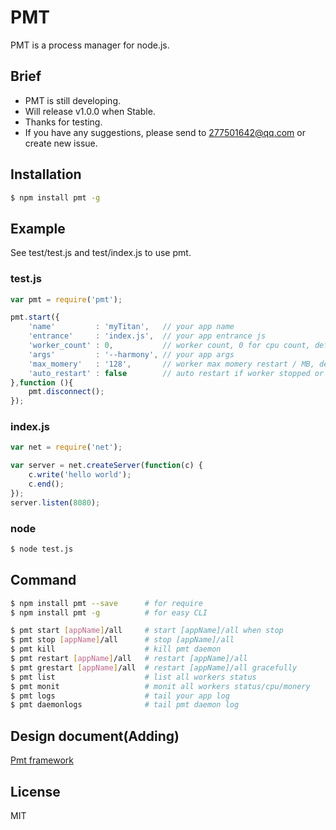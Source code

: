 PMT
=========

PMT is a process manager for node.js.

## Brief

- PMT is still developing.
- Will release v1.0.0 when Stable.
- Thanks for testing.
- If you have any suggestions, please send to 277501642@qq.com or create new issue.


## Installation

```bash    
$ npm install pmt -g
```

## Example

See test/test.js and test/index.js to use pmt.

### test.js

```js
var pmt = require('pmt');

pmt.start({
    'name'         : 'myTitan',   // your app name
    'entrance'     : 'index.js',  // your app entrance js
    'worker_count' : 0,           // worker count, 0 for cpu count, default : 0
    'args'         : '--harmony', // your app args
    'max_momery'   : '128',       // worker max momery restart / MB, default : 128MB
    'auto_restart' : false        // auto restart if worker stopped or errored, default : false
},function (){
    pmt.disconnect();
});
```
### index.js

```js
var net = require('net');

var server = net.createServer(function(c) {
    c.write('hello world');
    c.end();
});
server.listen(8080);
```

### node

```bash    
$ node test.js
```

## Command

```bash
$ npm install pmt --save      # for require
$ npm install pmt -g          # for easy CLI

$ pmt start [appName]/all     # start [appName]/all when stop
$ pmt stop [appName]/all      # stop [appName]/all
$ pmt kill                    # kill pmt daemon
$ pmt restart [appName]/all   # restart [appName]/all
$ pmt grestart [appName]/all  # restart [appName]/all gracefully
$ pmt list                    # list all workers status
$ pmt monit                   # monit all workers status/cpu/monery
$ pmt logs                    # tail your app log
$ pmt daemonlogs              # tail pmt daemon log
```

## Design document(Adding)
[Pmt framework](http://xuyanan.cn/2016/05/19/Pmt-%E6%9E%B6%E6%9E%84/)

## License

MIT
